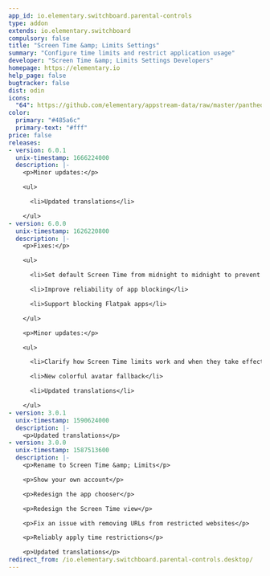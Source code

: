 ```yaml
---
app_id: io.elementary.switchboard.parental-controls
type: addon
extends: io.elementary.switchboard
compulsory: false
title: "Screen Time &amp; Limits Settings"
summary: "Configure time limits and restrict application usage"
developer: "Screen Time &amp; Limits Settings Developers"
homepage: https://elementary.io
help_page: false
bugtracker: false
dist: odin
icons:
  "64": https://github.com/elementary/appstream-data/raw/master/pantheon-data/main/icons/64x64/switchboard-plug-parental-controls_preferences-system-parental-controls.png
color:
  primary: "#485a6c"
  primary-text: "#fff"
price: false
releases:
- version: 6.0.1
  unix-timestamp: 1666224000
  description: |-
    <p>Minor updates:</p>

    <ul>

      <li>Updated translations</li>

    </ul>
- version: 6.0.0
  unix-timestamp: 1626220800
  description: |-
    <p>Fixes:</p>

    <ul>

      <li>Set default Screen Time from midnight to midnight to prevent accidental lockouts</li>

      <li>Improve reliability of app blocking</li>

      <li>Support blocking Flatpak apps</li>

    </ul>

    <p>Minor updates:</p>

    <ul>

      <li>Clarify how Screen Time limits work and when they take effect</li>

      <li>New colorful avatar fallback</li>

      <li>Updated translations</li>

    </ul>
- version: 3.0.1
  unix-timestamp: 1590624000
  description: |-
    <p>Updated translations</p>
- version: 3.0.0
  unix-timestamp: 1587513600
  description: |-
    <p>Rename to Screen Time &amp; Limits</p>

    <p>Show your own account</p>

    <p>Redesign the app chooser</p>

    <p>Redesign the Screen Time view</p>

    <p>Fix an issue with removing URLs from restricted websites</p>

    <p>Reliably apply time restrictions</p>

    <p>Updated translations</p>
redirect_from: /io.elementary.switchboard.parental-controls.desktop/
---
```


